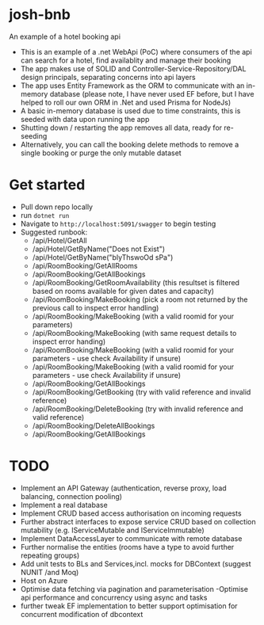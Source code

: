 # josh-bnb
 An example of a hotel booking api

 - This is an example of a .net WebApi (PoC) where consumers of the api can search for a hotel, find availablity and manage their booking 
 - The app makes use of SOLID and Controller-Service-Repository/DAL design principals, separating concerns into api layers 
 - The app uses Entity Framework as the ORM to communicate with an in-memory database (please note, I have never used EF before, but I have helped to roll our own ORM in .Net and used Prisma for NodeJs)
 - A basic in-memory database is used due to time constraints, this is seeded with data upon running the app
 - Shutting down / restarting the app removes all data, ready for re-seeding
 - Alternatively, you can call the booking delete methods to remove a single booking or purge the only mutable dataset

# Get started

- Pull down repo locally
- run `dotnet run`
- Navigate to `http://localhost:5091/swagger` to begin testing
- Suggested runbook:
    - /api/Hotel/GetAll
    - /api/Hotel/GetByName("Does not Exist")
    - /api/Hotel/GetByName("blyThswoOd sPa")
    - /api/RoomBooking/GetAllRooms
    - /api/RoomBooking/GetAllBookings 
    - /api/RoomBooking/GetRoomAvailability (this resultset is filtered based on rooms available for given dates and capacity)
    - /api/RoomBooking/MakeBooking (pick a room not returned by the previous call to inspect error handling)
    - /api/RoomBooking/MakeBooking (with a valid roomid for your parameters)
    - /api/RoomBooking/MakeBooking (with same request details to inspect error handing)
    - /api/RoomBooking/MakeBooking (with a valid roomid for your parameters - use check Availability if unsure)
    - /api/RoomBooking/MakeBooking (with a valid roomid for your parameters - use check Availability if unsure)
    - /api/RoomBooking/GetAllBookings 
    - /api/RoomBooking/GetBooking (try with valid reference and invalid reference)
    - /api/RoomBooking/DeleteBooking (try with invalid reference and valid reference)
    - /api/RoomBooking/DeleteAllBookings
    - /api/RoomBooking/GetAllBookings 

# TODO

- Implement an API Gateway (authentication, reverse proxy, load balancing, connection pooling)
- Implement a real database
- Implement CRUD based access authorisation on incoming requests
- Further abstract interfaces to expose service CRUD based on collection mutability (e.g. IServiceMutable<T> and IServiceImmutable<T>)
- Implement DataAccessLayer to communicate with remote database
- Further normalise the entities (rooms have a type to avoid further repeating groups)
- Add unit tests to BLs and Services,incl. mocks for DBContext (suggest NUNIT /and Moq)
- Host on Azure
- Optimise data fetching via pagination and parameterisation
-Optimise api performance and concurrency using async and tasks
- further tweak EF implementation to better support optimisation for concurrent modification of dbcontext